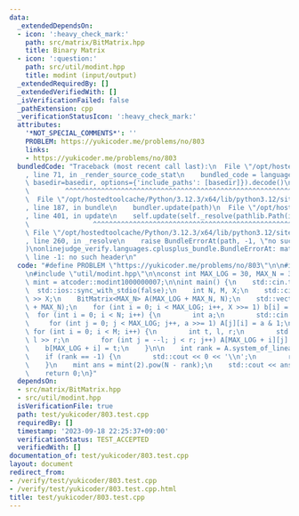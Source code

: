 ```yaml
---
data:
  _extendedDependsOn:
  - icon: ':heavy_check_mark:'
    path: src/matrix/BitMatrix.hpp
    title: Binary Matrix
  - icon: ':question:'
    path: src/util/modint.hpp
    title: modint (input/output)
  _extendedRequiredBy: []
  _extendedVerifiedWith: []
  _isVerificationFailed: false
  _pathExtension: cpp
  _verificationStatusIcon: ':heavy_check_mark:'
  attributes:
    '*NOT_SPECIAL_COMMENTS*': ''
    PROBLEM: https://yukicoder.me/problems/no/803
    links:
    - https://yukicoder.me/problems/no/803
  bundledCode: "Traceback (most recent call last):\n  File \"/opt/hostedtoolcache/Python/3.12.3/x64/lib/python3.12/site-packages/onlinejudge_verify/documentation/build.py\"\
    , line 71, in _render_source_code_stat\n    bundled_code = language.bundle(stat.path,\
    \ basedir=basedir, options={'include_paths': [basedir]}).decode()\n          \
    \         ^^^^^^^^^^^^^^^^^^^^^^^^^^^^^^^^^^^^^^^^^^^^^^^^^^^^^^^^^^^^^^^^^^^^^^^^^^^^^^^^^\n\
    \  File \"/opt/hostedtoolcache/Python/3.12.3/x64/lib/python3.12/site-packages/onlinejudge_verify/languages/cplusplus.py\"\
    , line 187, in bundle\n    bundler.update(path)\n  File \"/opt/hostedtoolcache/Python/3.12.3/x64/lib/python3.12/site-packages/onlinejudge_verify/languages/cplusplus_bundle.py\"\
    , line 401, in update\n    self.update(self._resolve(pathlib.Path(included), included_from=path))\n\
    \                ^^^^^^^^^^^^^^^^^^^^^^^^^^^^^^^^^^^^^^^^^^^^^^^^^^^^^^^^^\n \
    \ File \"/opt/hostedtoolcache/Python/3.12.3/x64/lib/python3.12/site-packages/onlinejudge_verify/languages/cplusplus_bundle.py\"\
    , line 260, in _resolve\n    raise BundleErrorAt(path, -1, \"no such header\"\
    )\nonlinejudge_verify.languages.cplusplus_bundle.BundleErrorAt: matrix/BitMatrix.hpp:\
    \ line -1: no such header\n"
  code: "#define PROBLEM \"https://yukicoder.me/problems/no/803\"\n\n#include \"matrix/BitMatrix.hpp\"\
    \n#include \"util/modint.hpp\"\n\nconst int MAX_LOG = 30, MAX_N = 305;\nusing\
    \ mint = atcoder::modint1000000007;\n\nint main() {\n    std::cin.tie(0);\n  \
    \  std::ios::sync_with_stdio(false);\n    int N, M, X;\n    std::cin >> N >> M\
    \ >> X;\n    BitMatrix<MAX_N> A(MAX_LOG + MAX_N, N);\n    std::vector<bool> b(MAX_LOG\
    \ + MAX_N);\n    for (int i = 0; i < MAX_LOG; i++, X >>= 1) b[i] = X & 1;\n  \
    \  for (int i = 0; i < N; i++) {\n        int a;\n        std::cin >> a;\n   \
    \     for (int j = 0; j < MAX_LOG; j++, a >>= 1) A[j][i] = a & 1;\n    }\n   \
    \ for (int i = 0; i < M; i++) {\n        int t, l, r;\n        std::cin >> t >>\
    \ l >> r;\n        for (int j = --l; j < r; j++) A[MAX_LOG + i][j] = 1;\n    \
    \    b[MAX_LOG + i] = t;\n    }\n\n    int rank = A.system_of_linear_equations(b).first;\n\
    \    if (rank == -1) {\n        std::cout << 0 << '\\n';\n        return 0;\n\
    \    }\n    mint ans = mint(2).pow(N - rank);\n    std::cout << ans << '\\n';\n\
    \    return 0;\n}"
  dependsOn:
  - src/matrix/BitMatrix.hpp
  - src/util/modint.hpp
  isVerificationFile: true
  path: test/yukicoder/803.test.cpp
  requiredBy: []
  timestamp: '2023-09-18 22:25:37+09:00'
  verificationStatus: TEST_ACCEPTED
  verifiedWith: []
documentation_of: test/yukicoder/803.test.cpp
layout: document
redirect_from:
- /verify/test/yukicoder/803.test.cpp
- /verify/test/yukicoder/803.test.cpp.html
title: test/yukicoder/803.test.cpp
---
```


